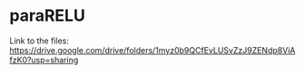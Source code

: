 # paraRELU

Link to the files: https://drive.google.com/drive/folders/1myz0b9QCfEvLUSvZzJ9ZENdp8ViAfzK0?usp=sharing
